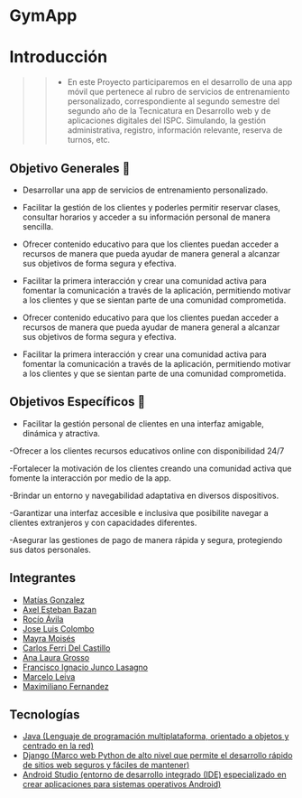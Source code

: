 # GymApp

# Introducción
>>* En este Proyecto participaremos en el desarrollo de una app móvil que pertenece al rubro de servicios de entrenamiento personalizado, correspondiente al segundo semestre del segundo año de la Tecnicatura en Desarrollo web y de aplicaciones digitales del ISPC. Simulando, la gestión administrativa, registro, información relevante, reserva de turnos, etc.

## Objetivo Generales :dart:

- Desarrollar una app de servicios de entrenamiento personalizado.
  
- Facilitar la gestión de los clientes y poderles permitir reservar clases, consultar horarios y acceder a su información personal de manera sencilla.
- Ofrecer contenido educativo para que los clientes puedan acceder a recursos de manera que pueda ayudar de manera general a alcanzar sus objetivos de forma segura y efectiva.
- Facilitar la primera interacción y crear una comunidad activa para fomentar la comunicación a través de la aplicación, permitiendo motivar a los clientes y que se sientan parte de una comunidad comprometida.
- Ofrecer contenido educativo para que los clientes puedan acceder a recursos de manera que pueda ayudar de manera general a alcanzar sus objetivos de forma segura y efectiva.
- Facilitar la primera interacción y crear una comunidad activa para fomentar la comunicación a través de la aplicación, permitiendo motivar a los clientes y que se sientan parte de una comunidad comprometida.


## Objetivos Específicos :dart:

- Facilitar la gestión personal de clientes en una interfaz amigable, dinámica y atractiva.

-Ofrecer a los clientes recursos educativos online con disponibilidad 24/7

-Fortalecer la motivación de los clientes creando una comunidad activa que fomente la interacción por medio de la app.

-Brindar un entorno y navegabilidad adaptativa en diversos dispositivos.

-Garantizar una interfaz accesible e inclusiva que posibilite navegar a clientes extranjeros y con capacidades diferentes.

-Asegurar las gestiones de pago de manera rápida y segura, protegiendo sus datos personales.

## Integrantes

- [Matías Gonzalez](https://github.com/MatiasGonzalez1)
- [Axel Esteban Bazan](https://github.com/AxelBazan98)
- [Rocío Ávila](https://github.com/rocioAvila)
- [Jose Luis Colombo](https://github.com/josecolombotk)
- [Mayra Moisés](https://github.com/Mayri1)
- [Carlos Ferri Del Castillo](https://github.com/Carlos-Ferri-Del-Castillo)
- [Ana Laura Grosso](https://github.com/Laurix86)
- [Francisco Ignacio Junco Lasagno](https://github.com/FranJL075)
- [Marcelo Leiva](https://github.com/leivahm)
- [Maximiliano Fernandez](https://github.com/lanusroots)

## Tecnologías

- [Java (Lenguaje de programación multiplataforma, orientado a objetos y centrado en la red)](https://docs.oracle.com/en/java/)
- [Django (Marco web Python de alto nivel que permite el desarrollo rápido de sitios web seguros y fáciles de mantener)](https://www.djangoproject.com/)
- [Android Studio (entorno de desarrollo integrado (IDE) especializado en crear aplicaciones para sistemas operativos Android)](https://developer.android.com/?hl=es-419)
